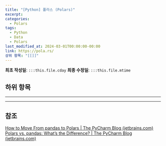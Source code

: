 ```yaml
---
title: "[Python] 폴라스 (Polars)"
excerpt: 
categories:
  - Polars
tags:
  - Python
  - Data
  - Polars
last_modified_at: 2024-03-01T00:00:00-00:00
link: https://pola.rs/
상위 항목: "[[]]"
---
```

**최초 작성일**: `:::this.file.cday`
**최종 수정일**: `:::this.file.mtime`

**하위 항목**
- 

---

---
## 참조
[How to Move From pandas to Polars | The PyCharm Blog (jetbrains.com)](https://blog.jetbrains.com/pycharm/2024/06/how-to-move-from-pandas-to-polars/?ref=sangkon.com)
[Polars vs. pandas: What’s the Difference? | The PyCharm Blog (jetbrains.com)](https://blog.jetbrains.com/pycharm/2024/07/polars-vs-pandas/?ref=sangkon.com)